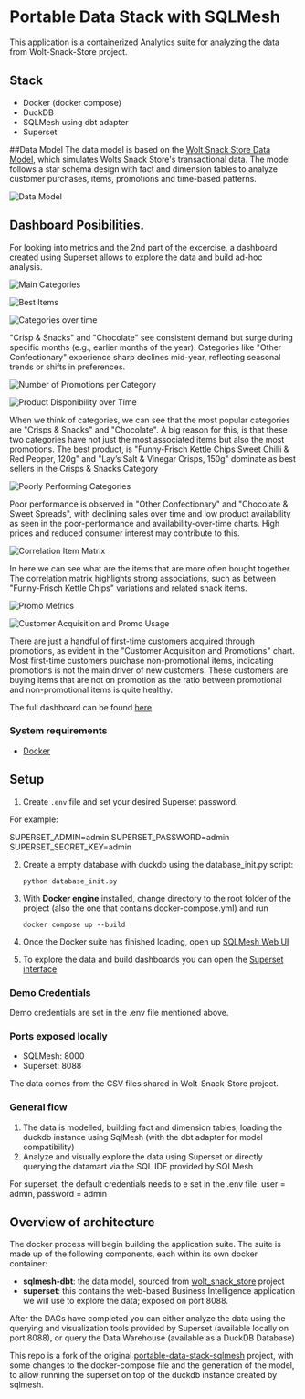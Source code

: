 # Portable Data Stack with SQLMesh

This application is a containerized Analytics suite for analyzing the data from Wolt-Snack-Store project.

## Stack

- Docker (docker compose)
- DuckDB
- SQLMesh using dbt adapter
- Superset

##Data Model
The data model is based on the [Wolt Snack Store Data Model](https://github.com/nmirson-ml/wolt_interview), which simulates Wolts Snack Store's transactional data. The model follows a star schema design with fact and dimension tables to analyze customer purchases, items, promotions and time-based patterns.


![Data Model](resources/model_diagram.png "Data Model")


## Dashboard Posibilities. 

For looking into metrics and the 2nd part of the excercise, a dashboard created using Superset allows to explore the data and build ad-hoc analysis. 


![Main Categories](resources/main_categories.png "Main Categories")

![Best Items](resources/best_items.png "Best Items")

![Categories over time](resources/categories_over_time.png "Categories over time")

"Crisp & Snacks" and "Chocolate" see consistent demand but surge during specific months (e.g., earlier months of the year).
Categories like "Other Confectionary" experience sharp declines mid-year, reflecting seasonal trends or shifts in preferences.

![Number of Promotions per Category](resources/number_of_promotions_per_category.png "Number of Promotions per Category")

![Product Disponibility over Time](resources/product_disponibility_over_time.png "Product Disponibility over Time")


When we think of categories, we can see that the most popular categories are "Crisps & Snacks" and "Chocolate".
A big reason for this, is that these two categories have not just the most associated items but also the most promotions. 
The best product, is "Funny-Frisch Kettle Chips Sweet Chilli & Red Pepper, 120g" and "Lay’s Salt & Vinegar Crisps, 150g" dominate as best sellers in the Crisps & Snacks Category


![Poorly Performing Categories](resources/poorly_performing_categories.png "Poorly Performing Categories")

Poor performance is observed in "Other Confectionary" and "Chocolate & Sweet Spreads", with declining sales over time and low product availability as seen in the poor-performance and availability-over-time charts. High prices and reduced consumer interest may contribute to this.



![Correlation Item Matrix](resources/correlation_item_matrix.png "Correlation Item Matrix")

In here we can see what are the items that are more often bought together. The correlation matrix highlights strong associations, such as between "Funny-Frisch Kettle Chips" variations and related snack items.


![Promo Metrics](resources/promo_metrics.png "Promo Metrics")


![Customer Acquisition and Promo Usage](resources/customer_acquisition_and_promo_usage.png "Customer Acquisition and Promo Usage")


There are just a handful of first-time customers acquired through promotions, as evident in the "Customer Acquisition and Promotions" chart.
Most first-time customers purchase non-promotional items, indicating promotions is not the main driver of new customers. These customers are buying items that are not on promotion as the ratio between promotional and non-promotional items is quite healthy.


The full dashboard can be found [here](resources/wolt_snack_store_dashboard.pdf)



### System requirements
* [Docker](https://docs.docker.com/engine/install/)

## Setup

1. Create `.env` file and set your desired Superset password.

For example: 

SUPERSET_ADMIN=admin
SUPERSET_PASSWORD=admin
SUPERSET_SECRET_KEY=admin            

2. Create a empty database with duckdb using the database_init.py script:

    `python database_init.py`

3. With **Docker engine** installed, change directory to the root folder of the project (also the one that contains docker-compose.yml) and run

    `docker compose up --build`

4. Once the Docker suite has finished loading, open up [SQLMesh Web UI](http://localhost:8000)

5. To explore the data and build dashboards you can open the [Superset interface](http://localhost:8088)


### Demo Credentials

Demo credentials are set in the .env file mentioned above. 

### Ports exposed locally
* SQLMesh: 8000
* Superset: 8088

The data comes from the CSV files shared in Wolt-Snack-Store project. 


### General flow

1. The data is modelled, building fact and dimension tables, loading the duckdb instance using SqlMesh (with the dbt adapter for model compatibility)
2. Analyze and visually explore the data using Superset or directly querying the datamart via the SQL IDE provided by SQLMesh

For superset, the default credentials needs to e set in the .env file: user = admin, password = admin

## Overview of architecture

The docker process will begin building the application suite. The suite is made up of the following components, each within its own docker container:
* **sqlmesh-dbt**: the data model, sourced from [wolt_snack_store](https://github.com/nmirson-ml/wolt_interview) project
* **superset**: this contains the web-based Business Intelligence application we will use to explore the data; exposed on port 8088.


After the DAGs have completed you can either analyze the data using the querying and visualization tools provided by Superset (available locally on port 8088), or query the Data Warehouse (available as a DuckDB Database)


This repo is a fork of the original [portable-data-stack-sqlmesh](https://github.com/cnstlungu/portable-data-stack-sqlmesh) project, with some changes to the docker-compose file and the generation of the model, to allow running the superset on top of the duckdb instance created by sqlmesh. 